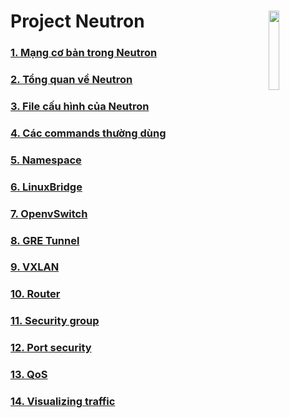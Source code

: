 # Project Neutron <img src=https://i.imgur.com/nCHEKFt.png align=right width=18%>
### [1. Mạng cơ bản trong Neutron](https://github.com/QuocCuong97/OpenStack/blob/master/docs/05_Neutron/01_Basic_Networking.md)
### [2. Tổng quan về Neutron](https://github.com/QuocCuong97/OpenStack/blob/master/docs/05_Neutron/02_Overview.md)
### [3. File cấu hình của Neutron](https://github.com/QuocCuong97/OpenStack/blob/master/docs/05_Neutron/03_File_config.md)
### [4. Các commands thường dùng](https://github.com/QuocCuong97/OpenStack/blob/master/docs/05_Neutron/04_Commands.md)
### [5. Namespace](https://github.com/QuocCuong97/OpenStack/blob/master/docs/05_Neutron/05_Namespace.md)
### [6. LinuxBridge](https://github.com/QuocCuong97/OpenStack/blob/master/docs/05_Neutron/06_Linux_Bridge.md)
### [7. OpenvSwitch](https://github.com/QuocCuong97/OpenStack/blob/master/docs/05_Neutron/07_OpenvSwitch.md)
### [8. GRE Tunnel](https://github.com/QuocCuong97/OpenStack/blob/master/docs/05_Neutron/08_GRE_Tunnel.md)
### [9. VXLAN](https://github.com/QuocCuong97/OpenStack/blob/master/docs/05_Neutron/09_VXLAN.md)
### [10. Router](https://github.com/QuocCuong97/OpenStack/blob/master/docs/05_Neutron/10_Router.md)
### [11. Security group](https://github.com/QuocCuong97/OpenStack/blob/master/docs/05_Neutron/11_Security_group.md)
### [12. Port security](https://github.com/QuocCuong97/OpenStack/blob/master/docs/05_Neutron/12_Port_Security.md)
### [13. QoS](https://github.com/QuocCuong97/OpenStack/blob/master/docs/05_Neutron/13_QoS.md)
### [14. Visualizing traffic](https://github.com/QuocCuong97/OpenStack/blob/master/docs/05_Neutron/14_Visualizing_traffic.md)